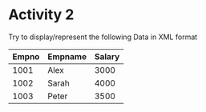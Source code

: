 # Activity 2

Try to display/represent the following Data in XML format

| Empno | Empname | Salary |
| ----- | ------- | ------ |
| 1001  | Alex    | 3000   |
| 1002  | Sarah   | 4000   |
| 1003  | Peter   | 3500   |

